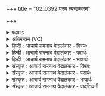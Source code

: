 +++
title = "02_0392 यस्य त्यच्छम्बरम्"

+++
<details><summary>पदपाठः</summary>

य꣡स्य꣢꣯। त्यत्। शं꣡ब꣢꣯रम्। शम्। ब꣣रम्। म꣡दे꣢। दि꣡वो꣢꣯दासाय। दि꣡वः꣢꣯। दा꣣साय। रन्ध꣡य꣢न्। अ꣣य꣢म्। सः। सो꣡मः꣢। इ꣣न्द्र। ते। सुतः꣢। पि꣡ब꣢꣯। ३९२।
</details>

<details><summary>अधिमन्त्रम् (VC)</summary>

- इन्द्रः
- भरद्वाजो बार्हस्पत्यः
- उष्णिक्
- ऋषभः
- ऐन्द्रं काण्डम्
</details>

<details><summary>हिन्दी : आचार्य रामनाथ वेदालंकार - विषयः</summary>

अगले मन्त्र में परमात्मा के वीरतापूर्ण कर्म की प्रशंसा करते हुए उसका आह्वान किया गया है।
</details>

<details><summary>हिन्दी : आचार्य रामनाथ वेदालंकार - पदार्थः</summary>

पदार्थान्वयभाषाः -  हे (इन्द्र) विघ्नविदारक परमात्मन् ! (यस्य) जिस पुरुषार्थमिश्रित भक्तिरूप सोमरस के (मदे) हर्ष में (दिवोदासाय) मन आदि को प्रकाश देनेवाले जीवात्मा की सहायता के लिए, आप (शम्बरम्) योगमार्ग में आये आनन्द और शान्ति के आच्छादक विघ्नसमूह को (रन्धयन्) विनष्ट करते हुए (त्यत्) प्रसिद्ध वीर कर्म को करते हो, (अयं सः) यह वह (सोमः) पुरुषार्थमिश्रित भक्तिरस (ते) आपके लिए (सुतः) अभिषुत है, उसका (पिब) पान करो ॥२॥
</details>

<details><summary>हिन्दी : आचार्य रामनाथ वेदालंकार - भावार्थः</summary>

भावार्थभाषाः -  पुरुषार्थपूर्ण भक्ति से आराधना किया गया परमेश्वर योगसाधक के मार्ग में आये हुए सब विघ्नों का निराकरण करके योगसिद्धि प्रदान करता है ॥२॥
</details>

<details><summary>संस्कृत : आचार्य रामनाथ वेदालंकार - विषयः</summary>

अथ परमात्मनो वीरकर्म प्रशंसन् तमाह्वयति।
</details>

<details><summary>संस्कृत : आचार्य रामनाथ वेदालंकार - पदार्थः</summary>

पदार्थान्वयभाषाः -  हे (इन्द्र) विघ्नविदारक परमात्मन् ! (यस्य) पुरुषार्थमिश्रितस्य भक्तिरूपस्य सोमरसस्य (मदे) हर्षे (दिवोदासाय२) मनआदिभ्यः दिवः प्रकाशस्य दात्रे जीवात्मने, तत्साहाय्यार्थमिति भावः। दासृ दाने, भ्वादिः। ‘दिवश्च दासे षष्ठ्या अलुग् वक्तव्यः। अ० ६।३।२१’ वा० इति षष्ठ्या अलुक्। ‘आद्युदात्तप्रकरणे दिवोदासादीनामुपसंख्यानम्। अ० ६।२।९१’ वा० इत्याद्युदात्तः। त्वम् (शम्बरम्३) शम् आनन्दम् शान्तिं च वारयति आच्छादयतीति शम्बरः। वबयोरभेदात् शम्वर एव शम्बरः तम्, योगमार्गे समागतं विघ्नसमूहम् (रन्धयन्) विनाशयन्। रध हिंसासंराध्योः, दिवादिः। णिजन्ताच्छतरि, ‘रधिजभोरचि। अ० ७।१।६१’ इति नुम्। (त्यत्४) तत् प्रसिद्धं वीरकर्म करोषि, (अयं सः) एष सः (सोमः) पुरुषार्थमिश्रितः भक्तिरसः (ते) तुभ्यम् (सुतः) अभिषुतोऽस्ति, तम् (पिब) आस्वादय ॥२॥ ५
</details>

<details><summary>संस्कृत : आचार्य रामनाथ वेदालंकार - भावार्थः</summary>

भावार्थभाषाः -  पुरुषार्थपूर्णया भक्त्याऽऽराधितः परमेश्वरो योगसाधकस्य मार्गे समागतान् सर्वान् प्रत्यूहान् निराकृत्य योगसिद्धिं प्रयच्छति ॥२॥
</details>

<details><summary>संस्कृत : आचार्य रामनाथ वेदालंकार - पादटिप्पनी</summary>

टिप्पणी:   १. ऋ० ६।४३।१ ‘रन्धयन्’ इत्यत्र ‘रन्धयः’ इति पाठः। २. विज्ञानप्रदाय (धार्मिकाय जनाय) इति ऋ० ६।४३।१ भाष्ये द०। दिवोदासनाम्नः राज्ञः अर्थाय—इति वि०। दिवोदासाय ऋषये—इति भ०। दिवोदासाय राज्ञे—इति सा०। एवमैतिहासिकपक्षस्य कल्पनोपजीवित्वं स्पष्टम्। ३. यद्यपि ‘शम्ब सम्बन्धने’ धातोर्बाहुलकाद् अरन् प्रत्यये कृतेऽपि शब्दोऽयं सिध्यति, तथापि पदपाठे ‘शम् वरम्’ इति विच्छेदात् शम् पूर्वाद् वृञ् धातोरस्माभिर्निष्पादितः। ४. नपुंसकलिङ्गं व्यत्ययेन पुंल्लिङ्गस्य स्थाने द्रष्टव्यम्। तं शम्बरं नामासुरम्—इति वि०। त्यत् तत् प्रसिद्धं पूर्भेदनादिकर्म अकार्षीः शम्बरम् असुरं दिवोदासाय ऋषये रन्धयन्—अहं पुरो मन्दसानो व्यैरं नव साकं नवतीः शम्बरस्य। शततमं वेश्यं सर्वताता दिवोदासमतिथिग्वं यदावम् ॥ ऋ० ४।२६।३ इति हि निगमः—इति भ०। त्यदिति क्रियाविशेषणम्, तत् प्रसिद्धं यथा भवति तथा—इति सा०। ५. दयानन्दर्षिर्ऋग्भाष्ये मन्त्रमिमं “हे राजादयो जनाः, यूयं धार्मिकाणां पीडकान् जनान् यथावद् दण्डयत, वैद्यकशास्त्रोक्तरीत्या महौषधिरसं निष्पाद्य संसेव्यारोगा भूत्वा सर्वाः प्रजा अरोगाः कुरुत” इति विषये व्याख्यातवान्।
</details>